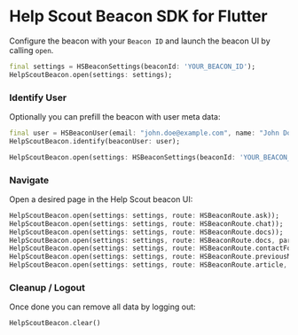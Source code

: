 # Help Scout Beacon SDK for Flutter

Configure the beacon with your `Beacon ID` and launch the beacon UI by calling `open`.

```dart
final settings = HSBeaconSettings(beaconId: 'YOUR_BEACON_ID');
HelpScoutBeacon.open(settings: settings);
```

### Identify User

Optionally you can prefill the beacon with user meta data:

```dart
final user = HSBeaconUser(email: "john.doe@example.com", name: "John Doe");
HelpScoutBeacon.identify(beaconUser: user);

HelpScoutBeacon.open(settings: HSBeaconSettings(beaconId: 'YOUR_BEACON_ID'));
```

### Navigate

Open a desired page in the Help Scout beacon UI:

```dart
HelpScoutBeacon.open(settings: settings, route: HSBeaconRoute.ask));
HelpScoutBeacon.open(settings: settings, route: HSBeaconRoute.chat));
HelpScoutBeacon.open(settings: settings, route: HSBeaconRoute.docs));
HelpScoutBeacon.open(settings: settings, route: HSBeaconRoute.docs, parameter: 'search term'));
HelpScoutBeacon.open(settings: settings, route: HSBeaconRoute.contactForm));
HelpScoutBeacon.open(settings: settings, route: HSBeaconRoute.previousMessages));
HelpScoutBeacon.open(settings: settings, route: HSBeaconRoute.article, paramter: 'article id'));
```

### Cleanup / Logout

Once done you can remove all data by logging out:

```dart
HelpScoutBeacon.clear()
```
